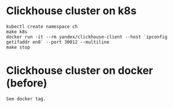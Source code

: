 # Clickhouse cluster on k8s
	
    kubectl create namespace ch
    make k8s
    docker run -it --rm yandex/clickhouse-client --host `ipconfig getifaddr en0` --port 30012 --multiline
    make stop

# Clickhouse cluster on docker (before)
    See docker tag.